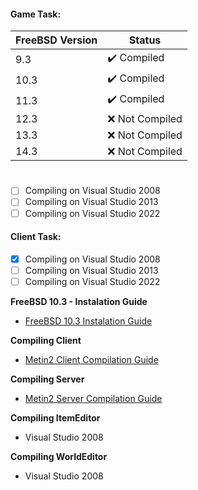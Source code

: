 #### Game Task:
| FreeBSD Version | Status              |
|------------------|--------------------|
| 9.3              | ✔️ Compiled       |
| 10.3             | ✔️ Compiled       |
| 11.3             | ✔️ Compiled       |
| 12.3             | ❌ Not Compiled   |
| 13.3             | ❌ Not Compiled   |
| 14.3             | ❌ Not Compiled   |
#
- [ ] Compiling on Visual Studio 2008
- [ ] Compiling on Visual Studio 2013
- [ ] Compiling on Visual Studio 2022

#### Client Task:
- [x] Compiling on Visual Studio 2008
- [ ] Compiling on Visual Studio 2013
- [ ] Compiling on Visual Studio 2022

**FreeBSD 10.3 - Instalation Guide**
- [FreeBSD 10.3 Instalation Guide](https://github.com/EclipseShade/Metin2-Source/wiki/FreeBSD-10.3-Instalation-Guide)

**Compiling Client**
- [Metin2 Client Compilation Guide](https://github.com/EclipseShade/Metin2-Source/wiki/Compiling-Client-Binary)

**Compiling Server**
- [Metin2 Server Compilation Guide](https://github.com/EclipseShade/Metin2-Source/wiki/Compiling-Server)

**Compiling ItemEditor**
- Visual Studio 2008

**Compiling WorldEditor**
- Visual Studio 2008
